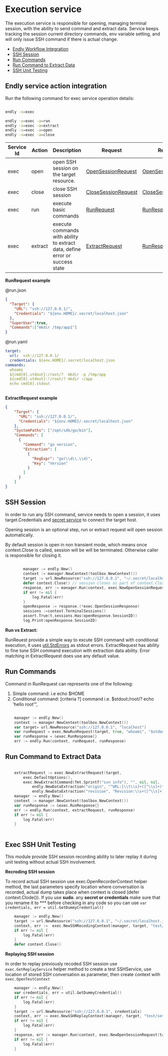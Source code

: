 # Execution service

The execution service is responsible for opening, managing terminal session, with the ability to send command and extract data.
Service keeps tracking the session current directory commands, env variable setting, and will only issue SSH command if there is actual change. 


- [Endly Workflow Integration](#endly)
- [SSH Session](#session)
- [Run Commands](#run)
- [Run Command to Extract Data](#extract)
- [SSH Unit Testing](#testing)




<a name="endly"></a>
## Endly service action integration

Run the following command for exec service operation details:

```bash

endly -s=exec

endly -s=exec -a=run
endly -s=exec -a=extract
endly -s=exec -a=open
endly -s=exec -a=close

```


| Service Id | Action | Description | Request | Response |
| --- | --- | --- | --- | --- |
| exec | open | open SSH session on the target resource. | [OpenSessionRequest](service_contract.go) | [OpenSessionResponse](service_contract.go) |
| exec | close | close SSH session | [CloseSessionRequest](service_contract.go) | [CloseSessionResponse](service_contract.go) |
| exec | run | execute basic commands | [RunRequest](service_contract.go) | [RunResponse](service_contract.go) |
| exec | extract | execute commands with ability to extract data, define error or success state | [ExtractRequest](service_contract.go) | [RunResponse](service_contract.go) |


**RunRequest example**


@run.json

```json
{
  "Target": {
    "URL": "ssh://127.0.0.1/",
    "Credentials": "${env.HOME}/.secret/localhost.json"
  },
  "SuperUser":true,
  "Commands":["mkdir /tmp/app1"]
}
```

@run.yaml

```yaml
target:
  url:  ssh://127.0.0.1/
  credentials: ${env.HOME}/.secret/localhost.json
commands:
  whoami
  ${cmd[0].stdout}:/root/?  mkdir -p /tmp/app
  ${cmd[0].stdout}:!/root/? mkdir ~/app
  echo cmd[0].stdout
  
```

**ExtractRequest example**


```json
{
	"Target": {
	  "URL": "ssh://127.0.0.1/",
	  "Credentials": "${env.HOME}/.secret/localhost.json"
	},
	"SystemPaths": ["/opt/sdk/go/bin"],
	"Commands": [
	  {
		"Command": "go version",
		"Extraction": [
		  {
			"RegExpr": "go(\\d\\.\\d)",
			"Key": "Version"
		  }
		]
	  }
	]
}
```



<a name="session"></a>
## SSH Session

In order to run any SSH command, service needs to open a session, it uses target.Credentials and [secret service](https://github.com/viant/toolbox/tree/master/secret) to connect the target host.

Opening session is an optional step, run or extract request will open session automatically.

By default session is open in non transient mode, which means once context.Close is called, session will be will be terminated. Otherwise caller is responsible for closing it.


```go
    
        manager := endly.New()
        context := manager.NewContext(toolbox.NewContext())
        target := url.NewResource("ssh://127.0.0.1", "~/.secret/localhost.json")
        defer context.Close() // session closes as part of context.Close
        response, err := manager.Run(context, exec.NewOpenSessionRequest(target, []string{"/usr/local/bin"}, map[string]string{"M2_HOME":"/users/test/.m2/"},false, "/"))
        if err != nil {
            log.Fatal(err)
        }
        openResponse := response.(*exec.OpenSessionResponse)
        sessions :=context.TerminalSessions()
        assert.True(t,sessions.Has(openResponse.SessionID))
        log.Print(openResponse.SessionID)


``` 


**Run vs Extract:**

RunReuest provide a simple way to excute SSH command with conditional execution, it uses [util.StdErrors](https://github.com/viant/endly/blob/master/util/stdoututil.go#L16) as stdout errors.
ExtractRequest has ability to fine tune SSH command execution with extraction data ability. Error matching in ExtractRequest does use any default value.

<a name="run"></a>
## Run Commands

Command in RunRequest can represents one of the following:

1) Simple command: i.e echo $HOME   
2) Conditional command: [criteria ?] command
    i.e. $stdout:/root/? echo 'hello root'",  
       

```go

    manager := endly.New()
    context := manager.NewContext(toolbox.NewContext())
    var target= url.NewResource("ssh://127.0.0.1", "localhost")
    var runRequest = exec.NewRunRequest(target, true, "whoami", "$stdout:/root/? echo 'hello root'")
    var runResponse = &exec.RunResponse{}
    err := endly.Run(context, runRequest, runResponse)

```    

<a name="extract"></a>
## Run Command to Extract Data


```go

    extractRequest := exec.NewExtractRequest(target,
		exec.DefaultOptions(),
		exec.NewExtractCommand(fmt.Sprintf("svn info"), "", nil, nil,
			endly.NewDataExtraction("origin", "^URL:[\\t\\s]+([^\\s]+)", false),
			endly.NewDataExtraction("revision", "Revision:\\s+([^\\s]+)", false)))
    manager := endly.New()
    context := manager.NewContext(toolbox.NewContext())
    var runResponse := &exec.RunResponse{}
    err := endly.Run(context, extractRequest, runResponse)
    if err != nil {
        log.Fatal(err)
    }
  			
```


<a name="testing"></a>
## Exec SSH Unit Testing

This module provide  SSH session recording ability to later replay it during unit testing without actual SSH involvement.  

**Recroding SSH session**

To record actual SSH session use  exec.OpenRecorderContext helper method, the last parameters specify location where conversation is recorded, actual dump takes place when context is closed (defer context.Clode()).
If you use **sudo**. any **secret or credentials** make sure that you rename it to *** before checking in any code so you can use  `var credentials, err = util.GetDummyCredential()`


```go
	manager := endly.New()
	target := url.NewResource("ssh://127.0.0.1", "~/.secret/localhost.json")
	context, err :=  exec.NewSSHRecodingContext(manager, target, "test/session/context")
	if err != nil {
		log.Fatal(err)
	}
	defer context.Close()

```


**Replaying SSH session**

In order to replay previously recoded SSH session use `exec.GetReplayService` helper method to create
a test SSHService, use location of stored SSH conversation  as parameter, then create context with `exec.OpenTestContext` 


```go
	manager := endly.New()
	var credentials, err = util.GetDummyCredential()
	if err != nil {
		log.Fatal(err)
	}
	target := url.NewResource("ssh://127.0.0.1", credentials)
	context, err := exec.NewSSHReplayContext(manager, target, "test/session/transient")
	if err != nil {
		log.Fatal(err)
	}
	response, err := manager.Run(context, exec.NewOpenSessionRequest(target, []string{"/usr/local/bin"}, map[string]string{"M2_HOME": "/users/test/.m2/"}, false, "/"))
    if err != nil {
        log.Fatal(err)
    }
```